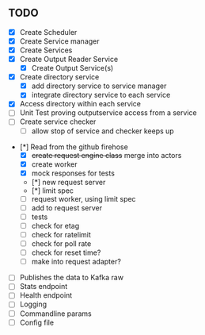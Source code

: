 TODO
----
- [x] Create Scheduler
- [x] Create Service manager
- [x] Create Services
- [x] Create Output Reader Service
    - [x] Create Output Service(s)
- [x] Create directory service
    - [x] add directory service to service manager
    - [x] integrate directory service to each service
- [x] Access directory within each service
- [ ] Unit Test proving outputservice access from a service
- [ ] Create service checker
    - [ ] allow stop of service and checker keeps up

- [*] Read from the github firehose
    - [x] ~~create request engine class~~ merge into actors
    - [x] create worker
    - [x] mock responses for tests
    - [*] new request server
    - [*] limit spec
    - [ ] request worker, using limit spec
    - [ ] add to request server
    - [ ] tests
    - [ ] check for etag
    - [ ] check for ratelimit
    - [ ] check for poll rate
    - [ ] check for reset time?
    - [ ] make into request adapter?
- [ ] Publishes the data to Kafka raw
- [ ] Stats endpoint
- [ ] Health endpoint
- [ ] Logging
- [ ] Commandline params
- [ ] Config file
